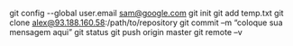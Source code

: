 git config --global user.email sam@google.com
git init
git add temp.txt
git clone alex@93.188.160.58:/path/to/repository
git commit –m “coloque sua mensagem aqui”
git status
git push origin master
git remote –v

